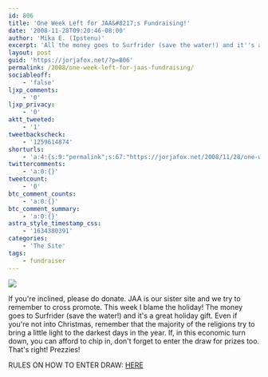 ```yaml
---
id: 806
title: 'One Week Left for JAA&#8217;s Fundraising!'
date: '2008-11-28T09:20:46-08:00'
author: 'Mika E. (Ipstenu)'
excerpt: 'All the money goes to Surfrider (save the water!) and it''s a great thing to do if you have money. The economic times are tough, but giving will make the world better.'
layout: post
guid: 'https://jorjafox.net/?p=806'
permalink: /2008/one-week-left-for-jaas-fundraising/
sociableoff:
    - 'false'
ljxp_comments:
    - '0'
ljxp_privacy:
    - '0'
aktt_tweeted:
    - '1'
tweetbackscheck:
    - '1259614874'
shorturls:
    - 'a:4:{s:9:"permalink";s:67:"https://jorjafox.net/2008/11/28/one-week-left-for-jaas-fundraising/";s:7:"tinyurl";s:25:"http://tinyurl.com/ox42jx";s:4:"isgd";s:18:"http://is.gd/538vf";s:5:"bitly";s:20:"http://bit.ly/7HjQlM";}'
twittercomments:
    - 'a:0:{}'
tweetcount:
    - '0'
btc_comment_counts:
    - 'a:0:{}'
btc_comment_summary:
    - 'a:0:{}'
astra_style_timestamp_css:
    - '1634380391'
categories:
    - 'The Site'
tags:
    - fundraiser
---
```


<img src="http://i37.tinypic.com/t8wzfq.png"/>

If you're inclined, please do donate. JAA is our sister site and we try to remember to cross promote. This week I blame the holiday! The money goes to Surfrider (save the water!) and it's a great holiday gift. Even if you're not into Christmas, remember that the majority of the religions try to bring a little light to the darkest days in the year.  If, in this economic turn down, you can afford to chip in, don't forget to enter the draw for prizes too.  That's right! Prezzies!

RULES ON HOW TO ENTER DRAW: <a href="http://community.livejournal.com/jorjaallaround/468293.html#cutid1">HERE</a>

<form action="https://www.paypal.com/cgi-bin/webscr" method="post">
<input type="hidden" name="cmd" value="_s-xclick"/>
<input type="hidden" name="hosted_button_id" value="676310"/>
<input type="image" src="https://www.paypal.com/en_US/i/btn/btn_donateCC_LG.gif" border="0" name="submit" alt=""/>
<img alt="" border="0" src="https://www.paypal.com/en_US/i/scr/pixel.gif" width="1" height="1"/>
</form>
